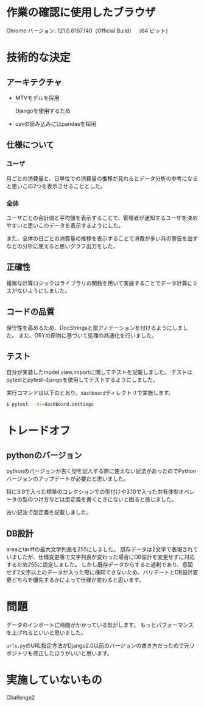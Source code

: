 # 作業の確認に使用したブラウザ
Chrome
バージョン: 121.0.6167.140（Official Build） （64 ビット）

# 技術的な決定
## アーキテクチャ
- MTVモデルを採用

    Djangoを使用するため

- csvの読み込みにはpandasを採用

## 仕様について
### ユーザ
月ごとの消費量と、日単位での消費量の推移が見れるとデータ分析の参考になると思いこの2つを表示させることとした。

### 全体
ユーザごとの合計値と平均値を表示することで、管理者が通知するユーザを決めやすいと思いこのデータを表示するようにした。

また、全体の日ごとの消費量の推移を表示することで消費が多い月の警告を出すなどの分析に使えると思いグラフ出力をした。

## 正確性
複雑な計算ロジックはライブラリの関数を用いて実施することでデータ計算にミスがないようにしました。

## コードの品質
保守性を高めるため、DocStringsと型アノテーションを付けるようにしました。
また、DRYの原則に基づいて処理の共通化を行いました。

## テスト
自分が実装したmodel,view,importに関してテストを記載しました。
テストはpytestとpytest-djangoを使用してテストするようにしました。

実行コマンドは以下のとおり。`dashboard`ディレクトリで実施します。
```bash
$ pytest --ds=dashboard.settings
```

# トレードオフ
## pythonのバージョン
pythonのバージョンが古く型を記入する際に使えない記法があったのでPythonバージョンのアップデートが必要だと思いました。

特に3.9で入った標準のコレクションでの型付けや3.10で入った共有体型オペレータの型のつけ方などは型定義を書くときにないと困ると感じました。

古い記法で型定義を記載しました。

## DB設計
areaとtariffの最大文字列長を255にしました。
既存データは2文字で表現されていましたが、仕様変更等で文字列長が変わった場合にDB設計を変更せずに対応するため255に設定しました。
しかし既存データからすると過剰であり、意図せず2文字以上のデータが入った際に検知できないため、バリデートとDB設計変更どちらを優先するかによって仕様が変わると思います。

# 問題
データのインポートに時間がかかっている気がします。
もっとパフォーマンスを上げれるといいと思いました。

`urls.py`のURL指定方法がDjango2.0以前のバージョンの書き方だったので元リポジトリも修正したほうがいいと思います。

# 実施していないもの
Challenge2
